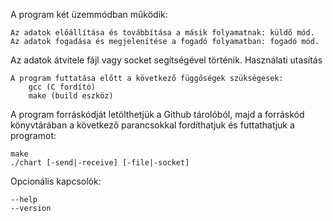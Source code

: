 A program két üzemmódban működik:

    Az adatok előállítása és továbbítása a másik folyamatnak: küldő mód.
    Az adatok fogadása és megjelenítése a fogadó folyamatban: fogadó mód.

Az adatok átvitele fájl vagy socket segítségével történik.
Használati utasítás

    A program futtatása előtt a következő függőségek szükségesek:
        gcc (C fordító)
        make (build eszköz)

A program forráskódját letölthetjük a Github tárolóból, majd a forráskód könyvtárában 
a következő parancsokkal fordíthatjuk és futtathatjuk a programot:

    make
    ./chart [-send|-receive] [-file|-socket]

Opcionális kapcsolók:

    --help
    --version
    
